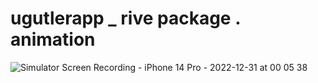 # ugutlerapp _ rive package . animation
![Simulator Screen Recording - iPhone 14 Pro - 2022-12-31 at 00 05 38](https://user-images.githubusercontent.com/109949736/210084562-d7bf01fd-c4cd-4f51-b689-bb67213ee23c.gif)
